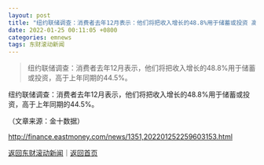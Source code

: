 ```yaml
---
layout: post
title: "纽约联储调查：消费者去年12月表示：他们将把收入增长的48.8%用于储蓄或投资 高于上年同期的44.5%"
date: 2022-01-25 00:11:05 +0800
categories: emnews
tags: 东财滚动新闻
---
```

> 纽约联储调查：消费者去年12月表示，他们将把收入增长的48.8%用于储蓄或投资，高于上年同期的44.5%。

<p>纽约联储调查：消费者去年12月表示，他们将把收入增长的48.8%用于储蓄或投资，高于上年同期的44.5%。</p><p class="em_media">（文章来源：金十数据）</p>

<http://finance.eastmoney.com/news/1351,202201252259603153.html>

[返回东财滚动新闻](//finews.withounder.com/emnews/)｜[返回首页](//finews.withounder.com/)